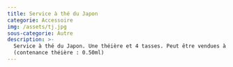 ```yaml
---
title: Service à thé du Japon
categorie: Accessoire
img: /assets/tj.jpg
sous-categorie: Autre
description: >-
  Service à thé du Japon. Une théière et 4 tasses. Peut être vendues à l'unité
  (contenance théière : 0.50ml)
---
```


